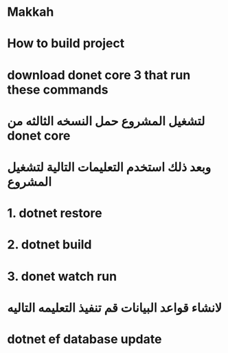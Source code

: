# Makkah

# How to build project 
# download donet core 3 that run these commands
# لتشغيل المشروع حمل النسخه الثالثه من donet core 
# وبعد ذلك استخدم التعليمات التالية لتشغيل المشروع 
# 1. dotnet restore 
# 2. dotnet build 
# 3. donet watch run 

# لانشاء قواعد البيانات  قم تنفيذ التعليمه التاليه 
# dotnet ef database update 

